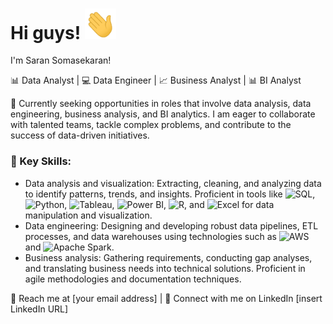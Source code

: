 # Hi guys! <img src= "https://github.com/SaranSekaran/SaranSekaran/raw/main/wave.gif" width="50" >
I'm Saran Somasekaran!

📊 Data Analyst | 💻 Data Engineer | 📈 Business Analyst | 📊 BI Analyst

💼 Currently seeking opportunities in roles that involve data analysis, data engineering, business analysis, and BI analytics. I am eager to collaborate with talented teams, tackle complex problems, and contribute to the success of data-driven initiatives.

### 🌟 Key Skills:
- Data analysis and visualization: Extracting, cleaning, and analyzing data to identify patterns, trends, and insights. Proficient in tools like ![SQL](https://img.icons8.com/color/48/000000/sql.png), ![Python](https://img.icons8.com/color/48/000000/python.png), ![Tableau](https://img.icons8.com/color/48/000000/tableau-software.png), ![Power BI](https://img.icons8.com/color/48/000000/power-bi.png), ![R](https://img.icons8.com/color/48/000000/r-programming.png), and ![Excel](https://img.icons8.com/color/48/000000/microsoft-excel-2019--v1.png) for data manipulation and visualization.
- Data engineering: Designing and developing robust data pipelines, ETL processes, and data warehouses using technologies such as ![AWS](https://img.icons8.com/color/48/000000/amazon-web-services.png) and ![Apache Spark](https://img.icons8.com/color/48/000000/apache-spark.png).
- Business analysis: Gathering requirements, conducting gap analyses, and translating business needs into technical solutions. Proficient in agile methodologies and documentation techniques.

📧 Reach me at [your email address] | 💼 Connect with me on LinkedIn [insert LinkedIn URL]


